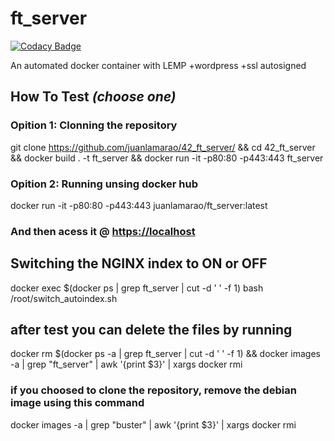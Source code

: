# ft_server

[![Codacy Badge](https://api.codacy.com/project/badge/Grade/7131d491cb014536819ca63cc18cf11a)](https://app.codacy.com/manual/juanlamarao/42_ft_server?utm_source=github.com&utm_medium=referral&utm_content=juanlamarao/42_ft_server&utm_campaign=Badge_Grade_Dashboard)

An automated docker container with LEMP +wordpress +ssl autosigned

## How To Test _(choose one)_

### Opition 1: Clonning the repository
git clone <https://github.com/juanlamarao/42_ft_server/> && cd 42_ft_server && docker build . -t ft_server && docker run -it -p80:80 -p443:443 ft_server
  
### Opition 2: Running unsing docker hub
docker run -it -p80:80 -p443:443 juanlamarao/ft_server:latest
  
### And then acess it @ <https://localhost>

## Switching the NGINX index to ON or OFF
docker exec $(docker ps | grep ft_server | cut -d ' ' -f 1) bash /root/switch_autoindex.sh 

## after test you can delete the files by running
docker rm $(docker ps -a | grep ft_server | cut -d ' ' -f 1) && docker images -a | grep "ft_server" | awk '{print $3}' | xargs docker rmi

### if you choosed to clone the repository, remove the debian image using this command
docker images -a | grep "buster" | awk '{print $3}' | xargs docker rmi

